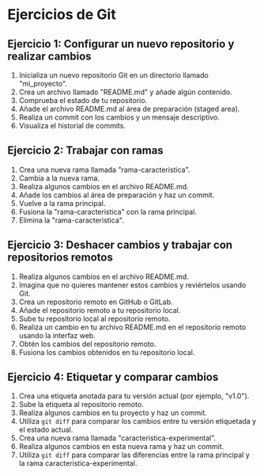 # Ejercicios de Git

## Ejercicio 1: Configurar un nuevo repositorio y realizar cambios

1. Inicializa un nuevo repositorio Git en un directorio llamado "mi_proyecto".
2. Crea un archivo llamado "README.md" y añade algún contenido.
3. Comprueba el estado de tu repositorio.
4. Añade el archivo README.md al área de preparación (staged area).
5. Realiza un commit con los cambios y un mensaje descriptivo.
6. Visualiza el historial de commits.

## Ejercicio 2: Trabajar con ramas

1. Crea una nueva rama llamada "rama-caracteristica".
2. Cambia a la nueva rama.
3. Realiza algunos cambios en el archivo README.md.
4. Añade los cambios al área de preparación y haz un commit.
5. Vuelve a la rama principal.
6. Fusiona la "rama-caracteristica" con la rama principal.
7. Elimina la "rama-caracteristica".

## Ejercicio 3: Deshacer cambios y trabajar con repositorios remotos

1. Realiza algunos cambios en el archivo README.md.
2. Imagina que no quieres mantener estos cambios y reviértelos usando Git.
3. Crea un repositorio remoto en GitHub o GitLab.
4. Añade el repositorio remoto a tu repositorio local.
5. Sube tu repositorio local al repositorio remoto.
6. Realiza un cambio en tu archivo README.md en el repositorio remoto usando la interfaz web.
7. Obtén los cambios del repositorio remoto.
8. Fusiona los cambios obtenidos en tu repositorio local.

## Ejercicio 4: Etiquetar y comparar cambios

1. Crea una etiqueta anotada para tu versión actual (por ejemplo, "v1.0").
2. Sube la etiqueta al repositorio remoto.
3. Realiza algunos cambios en tu proyecto y haz un commit.
4. Utiliza `git diff` para comparar los cambios entre tu versión etiquetada y el estado actual.
5. Crea una nueva rama llamada "caracteristica-experimental".
6. Realiza algunos cambios en esta nueva rama y haz un commit.
7. Utiliza `git diff` para comparar las diferencias entre la rama principal y la rama caracteristica-experimental.
